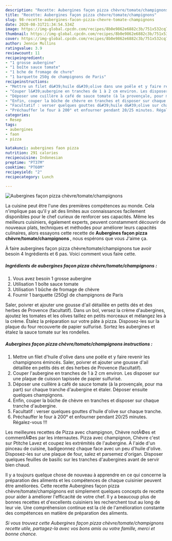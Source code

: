 ```yaml
---
description: "Recette: Aubergines façon pizza chèvre/tomate/champignons"
title: "Recette: Aubergines façon pizza chèvre/tomate/champignons"
slug: 98-recette-aubergines-facon-pizza-chevre-tomate-champignons
date: 2020-08-31T21:34:54.534Z
image: https://img-global.cpcdn.com/recipes/8b0e9862e6882c3b/751x532cq70/aubergines-facon-pizza-chevretomatechampignons-photo-principale-de-la-recette.jpg
thumbnail: https://img-global.cpcdn.com/recipes/8b0e9862e6882c3b/751x532cq70/aubergines-facon-pizza-chevretomatechampignons-photo-principale-de-la-recette.jpg
cover: https://img-global.cpcdn.com/recipes/8b0e9862e6882c3b/751x532cq70/aubergines-facon-pizza-chevretomatechampignons-photo-principale-de-la-recette.jpg
author: Jennie Mullins
ratingvalue: 3.9
reviewcount: 11
recipeingredient:
- "1 grosse aubergine"
- "1 boîte sauce tomate"
- "1 bche de fromage de chvre"
- "1 barquette 250g de champignons de Paris"
recipeinstructions:
- "Mettre un filet d&#39;huile d&#39;olive dans une poêle et y faire revenir les champignons émincés. Saler, poivrer et ajouter une gousse d&#39;ail détaillée en petits dés et des herbes de Provence (facultatif)."
- "Couper l&#39;aubergine en tranches de 1 à 2 cm environ. Les disposer sur une plaque de cuisson tapissée de papier sulfurisé."
- "Déposer une cuillère à café de sauce tomate (à la provençale, pour ma part) sur chaque tranche d&#39;aubergine et étaler. Déposer ensuite quelques champignons."
- "Enfin, couper la bûche de chèvre en tranches et disposer sur chaque tranche d&#39;aubergine."
- "Facultatif : verser quelques gouttes d&#39;huile d&#39;olive sur chaque tranche."
- "Préchauffer le four à 200° et enfourner pendant 20/25 minutes. Régalez-vous !!!"
categories:
- Resep
tags:
- aubergines
- faon
- pizza

katakunci: aubergines faon pizza 
nutrition: 291 calories
recipecuisine: Indonesian
preptime: "PT37M"
cooktime: "PT60M"
recipeyield: "2"
recipecategory: Lunch

---
```



![Aubergines façon pizza chèvre/tomate/champignons](https://img-global.cpcdn.com/recipes/8b0e9862e6882c3b/751x532cq70/aubergines-facon-pizza-chevretomatechampignons-photo-principale-de-la-recette.jpg)

La cuisine peut être l'une des premières compétences au monde. Cela n'implique pas qu'il y ait des limites aux connaissances facilement disponibles pour le chef curieux de renforcer ses capacités. Même les meilleurs cuisiniers, également experts, peuvent constamment découvrir de nouveaux plats, techniques et méthodes pour améliorer leurs capacités culinaires, alors essayons cette recette de <strong> Aubergines façon pizza chèvre/tomate/champignons </strong>, nous espérons que vous J'aime ça.

<!--inarticleads1-->

À faire aubergines façon pizza chèvre/tomate/champignons tue avoir besoin 4 Ingrédients et 6 pas. Voici comment vous faire cette.

##### Ingrédients de aubergines façon pizza chèvre/tomate/champignons :

1. Vous avez besoin 1 grosse aubergine
1. Utilisation 1 boîte sauce tomate
1. Utilisation 1 bûche de fromage de chèvre
1. Fournir 1 barquette (250g) de champignons de Paris


Saler, poivrer et ajouter une gousse d&#39;ail détaillée en petits dés et des herbes de Provence (facultatif). Dans un bol, versez la crème d&#39;aubergines, ajoutez les tomates et les olives taillez en petits morceaux et mélangez les à la crème. Étalez la préparation sur votre pâte à pizza. Disposez-les sur la plaque du four recouverte de papier sulfurisé. Sortez les aubergines et étalez la sauce tomate sur les rondelles. 

<!--inarticleads2-->

##### Aubergines façon pizza chèvre/tomate/champignons instructions :

1. Mettre un filet d&#39;huile d&#39;olive dans une poêle et y faire revenir les champignons émincés. Saler, poivrer et ajouter une gousse d&#39;ail détaillée en petits dés et des herbes de Provence (facultatif).
1. Couper l&#39;aubergine en tranches de 1 à 2 cm environ. Les disposer sur une plaque de cuisson tapissée de papier sulfurisé.
1. Déposer une cuillère à café de sauce tomate (à la provençale, pour ma part) sur chaque tranche d&#39;aubergine et étaler. Déposer ensuite quelques champignons.
1. Enfin, couper la bûche de chèvre en tranches et disposer sur chaque tranche d&#39;aubergine.
1. Facultatif : verser quelques gouttes d&#39;huile d&#39;olive sur chaque tranche.
1. Préchauffer le four à 200° et enfourner pendant 20/25 minutes. Régalez-vous !!!


Les meilleures recettes de Pizza avec champignon, Chèvre notÃ©es et commentÃ©es par les internautes. Pizza avec champignon, Chèvre c&#39;est sur Ptitche Lavez et coupez les extrémités de l&#39;aubergine. A l&#39;aide d&#39;un pinceau de cuisine, badigeonnez chaque face avec un peu d&#39;huile d&#39;olive. Disposez-les sur une plaque de four, salez et parsemez d&#39;origan. Disposer quelques feuilles de basilic sur les tranches d&#39;aubergines avant de servir bien chaud. 

<!--inarticleads1-->

<p>
Il y a toujours quelque chose de nouveau à apprendre en ce qui concerne la préparation des aliments et les compétences de chaque cuisinier peuvent être améliorées. Cette recette Aubergines façon pizza chèvre/tomate/champignons est simplement quelques concepts de recette pour aider à améliorer l'efficacité de votre chef. Il y a beaucoup plus de bonnes recettes et d'excellents cuisiniers les recherchent tout au long de leur vie. Une compréhension continue est la clé de l'amélioration constante des compétences en matière de préparation des aliments.
</p>

<p>
<i>Si vous trouvez cette Aubergines façon pizza chèvre/tomate/champignons recette utile, partagez-la avec vos bons amis ou votre famille, merci et bonne chance.</i>
</p>
